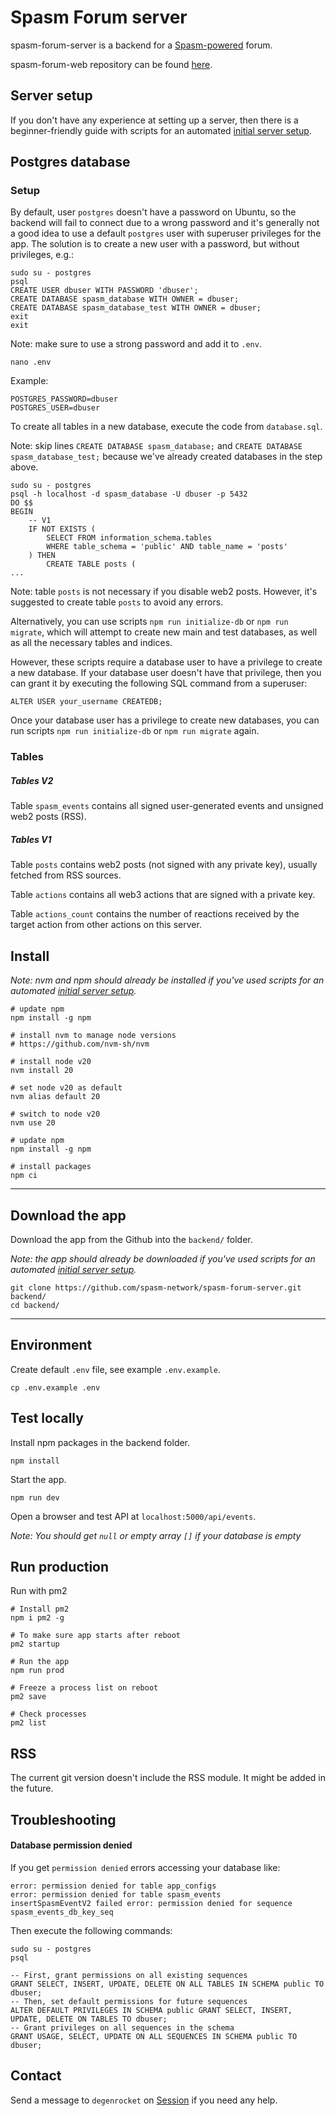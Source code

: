 # Spasm Forum server

spasm-forum-server is a backend for a [Spasm-powered](https://github.com/spasm-network/spasm.js) forum.

spasm-forum-web repository can be found [here](https://github.com/spasm-network/spasm-forum-web).

## Server setup

If you don't have any experience at setting up a server, then there is a beginner-friendly guide with scripts for an automated [initial server setup](https://github.com/spasm-network/spasm-forum-scripts).


## Postgres database

### Setup

By default, user `postgres` doesn't have a password on Ubuntu, so the backend will fail to connect due to a wrong password and it's generally not a good idea to use a default `postgres` user with superuser privileges for the app. The solution is to create a new user with a password, but without privileges, e.g.:

```
sudo su - postgres
psql
CREATE USER dbuser WITH PASSWORD 'dbuser';
CREATE DATABASE spasm_database WITH OWNER = dbuser;
CREATE DATABASE spasm_database_test WITH OWNER = dbuser;
exit
exit
```

Note: make sure to use a strong password and add it to `.env`.

```
nano .env
```

Example:

```
POSTGRES_PASSWORD=dbuser
POSTGRES_USER=dbuser
```

To create all tables in a new database, execute the code from `database.sql`.

Note: skip lines `CREATE DATABASE spasm_database;` and `CREATE DATABASE spasm_database_test;` because we've already created databases in the step above.

```
sudo su - postgres
psql -h localhost -d spasm_database -U dbuser -p 5432
DO $$
BEGIN
    -- V1
    IF NOT EXISTS (
        SELECT FROM information_schema.tables 
        WHERE table_schema = 'public' AND table_name = 'posts'
    ) THEN
        CREATE TABLE posts (
...
```

Note: table `posts` is not necessary if you disable web2 posts. However, it's suggested to create table `posts` to avoid any errors.

Alternatively, you can use scripts `npm run initialize-db` or `npm run migrate`, which will attempt to create new main and test databases, as well as all the necessary tables and indices.

However, these scripts require a database user to have a privilege to create a new database. If your database user doesn't have that privilege, then you can grant it by executing the following SQL command from a superuser:

```
ALTER USER your_username CREATEDB;
```

Once your database user has a privilege to create new databases, you can run scripts `npm run initialize-db` or `npm run migrate` again.

### Tables

##### Tables V2

Table `spasm_events` contains all signed user-generated events and unsigned web2 posts (RSS).

##### Tables V1

Table `posts` contains web2 posts (not signed with any private key), usually fetched from RSS sources.

Table `actions` contains all web3 actions that are signed with a private key.

Table `actions_count` contains the number of reactions received by the target action from other actions on this server.

## Install

*Note: nvm and npm should already be installed if you've used scripts for an automated [initial server setup](https://github.com/spasm-network/spasm-forum-scripts).*

```
# update npm
npm install -g npm

# install nvm to manage node versions
# https://github.com/nvm-sh/nvm

# install node v20
nvm install 20

# set node v20 as default
nvm alias default 20

# switch to node v20
nvm use 20

# update npm
npm install -g npm

# install packages
npm ci
```

---

## Download the app

Download the app from the Github into the `backend/` folder.

*Note: the app should already be downloaded if you've used scripts for an automated [initial server setup](https://github.com/spasm-network/spasm-forum-scripts).*

```
git clone https://github.com/spasm-network/spasm-forum-server.git backend/
cd backend/
```

---

## Environment

Create default `.env` file, see example `.env.example`.

```
cp .env.example .env
```

## Test locally

Install npm packages in the backend folder.

```
npm install
```

Start the app.

```
npm run dev
```

Open a browser and test API at `localhost:5000/api/events`.

*Note: You should get `null` or empty array `[]` if your database is empty*

## Run production

Run with pm2

```
# Install pm2
npm i pm2 -g

# To make sure app starts after reboot
pm2 startup

# Run the app
npm run prod

# Freeze a process list on reboot
pm2 save

# Check processes
pm2 list
```

## RSS

The current git version doesn't include the RSS module. It might be added in the future.

## Troubleshooting

#### Database permission denied

If you get `permission denied` errors accessing your database like:

```
error: permission denied for table app_configs
error: permission denied for table spasm_events
insertSpasmEventV2 failed error: permission denied for sequence spasm_events_db_key_seq
```

Then execute the following commands:

```
sudo su - postgres
psql
```

```
-- First, grant permissions on all existing sequences
GRANT SELECT, INSERT, UPDATE, DELETE ON ALL TABLES IN SCHEMA public TO dbuser;
-- Then, set default permissions for future sequences
ALTER DEFAULT PRIVILEGES IN SCHEMA public GRANT SELECT, INSERT, UPDATE, DELETE ON TABLES TO dbuser;
-- Grant privileges on all sequences in the schema
GRANT USAGE, SELECT, UPDATE ON ALL SEQUENCES IN SCHEMA public TO dbuser;
```

## Contact

Send a message to `degenrocket` on [Session](https://getsession.org) if you need any help.

